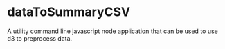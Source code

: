 # dataToSummaryCSV

A utility command line javascript node application that can be used to use d3 to preprocess data.
